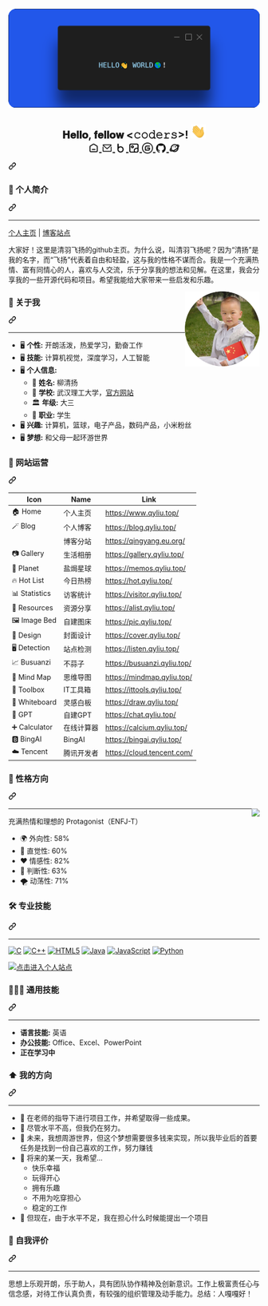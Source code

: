 <article class="markdown-body entry-content container-lg f5" itemprop="text"><p dir="auto"><a href="https://www.qyliu.top" rel="nofollow"><img src="https://github.com/willow-god/willow-god/raw/main/static/hello.png" style="max-width: 100%;"></a></p>
<div class="markdown-heading" dir="auto"><h1 align="center" class="heading-element" dir="auto">𝐇𝐞𝐥𝐥𝐨, 𝐟𝐞𝐥𝐥𝐨𝐰 &lt;𝚌𝚘𝚍𝚎𝚛𝚜&gt;! <a target="_blank" rel="noopener noreferrer" href="https://github.com/willow-god/willow-god/blob/main/static/image.gif"><img src="https://github.com/willow-god/willow-god/raw/main/static/image.gif" width="30px" alt="" data-animated-image="" style="max-width: 100%;"></a><br>
<a href="https://www.qyliu.top/" rel="nofollow">
  <img align="center" alt="个人主页" width="22px" src="https://github.com/willow-god/willow-god/raw/main/static/icon/home.svg" style="max-width: 100%;">
</a>
  <a href="mailto:01@liushen.fun">
  <img align="center" alt="柳神的邮箱" width="22px" src="https://github.com/willow-god/willow-god/raw/main/static/icon/email.svg" style="max-width: 100%;">
</a>
<a href="https://blog.qyliu.top" rel="nofollow">
  <img align="center" alt="个人博客" width="22px" src="https://github.com/willow-god/willow-god/raw/main/static/icon/blog.svg" style="max-width: 100%;">
</a>
<a href="https://gallery.qyliu.top" rel="nofollow">
  <img align="center" alt="柳神的个人相册" width="22px" src="https://github.com/willow-god/willow-god/raw/main/static/icon/gallery.svg" style="max-width: 100%;">
</a>
<a href="https://gitee.com/willow-god" rel="nofollow">
  <img align="center" alt="gitee首页" width="22px" src="https://github.com/willow-god/willow-god/raw/main/static/icon/gitee.svg" style="max-width: 100%;">
</a>
<a href="https://www.github.com/willow-god">
  <img align="center" alt="github主页" width="22px" src="https://github.com/willow-god/willow-god/raw/main/static/icon/github.svg" style="max-width: 100%;">
</a>
<a href="https://memos.qyliu.top" rel="nofollow">
  <img align="center" src="https://github.com/willow-god/willow-god/raw/main/static/icon/memos.svg" alt="个人说说页面" width="22px" style="max-width: 100%;">
</a>
</h1><a id="user-content-𝐇𝐞𝐥𝐥𝐨-𝐟𝐞𝐥𝐥𝐨𝐰-𝚌𝚘𝚍𝚎𝚛𝚜-----------------" class="anchor" aria-label="Permalink: 𝐇𝐞𝐥𝐥𝐨, 𝐟𝐞𝐥𝐥𝐨𝐰 &lt;𝚌𝚘𝚍𝚎𝚛𝚜&gt;! " href="#𝐇𝐞𝐥𝐥𝐨-𝐟𝐞𝐥𝐥𝐨𝐰-𝚌𝚘𝚍𝚎𝚛𝚜-----------------"><svg class="octicon octicon-link" viewBox="0 0 16 16" version="1.1" width="16" height="16" aria-hidden="true"><path d="m7.775 3.275 1.25-1.25a3.5 3.5 0 1 1 4.95 4.95l-2.5 2.5a3.5 3.5 0 0 1-4.95 0 .751.751 0 0 1 .018-1.042.751.751 0 0 1 1.042-.018 1.998 1.998 0 0 0 2.83 0l2.5-2.5a2.002 2.002 0 0 0-2.83-2.83l-1.25 1.25a.751.751 0 0 1-1.042-.018.751.751 0 0 1-.018-1.042Zm-4.69 9.64a1.998 1.998 0 0 0 2.83 0l1.25-1.25a.751.751 0 0 1 1.042.018.751.751 0 0 1 .018 1.042l-1.25 1.25a3.5 3.5 0 1 1-4.95-4.95l2.5-2.5a3.5 3.5 0 0 1 4.95 0 .751.751 0 0 1-.018 1.042.751.751 0 0 1-1.042.018 1.998 1.998 0 0 0-2.83 0l-2.5 2.5a1.998 1.998 0 0 0 0 2.83Z"></path></svg></a></div><div class="markdown-heading" dir="auto"><h3 class="heading-element" dir="auto">👋 个人简介</h3><a id="user-content--个人简介" class="anchor" aria-label="Permalink: 👋 个人简介" href="#-个人简介"><svg class="octicon octicon-link" viewBox="0 0 16 16" version="1.1" width="16" height="16" aria-hidden="true"><path d="m7.775 3.275 1.25-1.25a3.5 3.5 0 1 1 4.95 4.95l-2.5 2.5a3.5 3.5 0 0 1-4.95 0 .751.751 0 0 1 .018-1.042.751.751 0 0 1 1.042-.018 1.998 1.998 0 0 0 2.83 0l2.5-2.5a2.002 2.002 0 0 0-2.83-2.83l-1.25 1.25a.751.751 0 0 1-1.042-.018.751.751 0 0 1-.018-1.042Zm-4.69 9.64a1.998 1.998 0 0 0 2.83 0l1.25-1.25a.751.751 0 0 1 1.042.018.751.751 0 0 1 .018 1.042l-1.25 1.25a3.5 3.5 0 1 1-4.95-4.95l2.5-2.5a3.5 3.5 0 0 1 4.95 0 .751.751 0 0 1-.018 1.042.751.751 0 0 1-1.042.018 1.998 1.998 0 0 0-2.83 0l-2.5 2.5a1.998 1.998 0 0 0 0 2.83Z"></path></svg></a></div>
<hr>
<p dir="auto"><a href="https://www.qyliu.top" rel="nofollow">个人主页</a> | <a href="https://blog.qyliu.top" rel="nofollow">博客站点</a></p>
<p dir="auto">大家好！这里是清羽飞扬的github主页。为什么说，叫清羽飞扬呢？因为“清扬”是我的名字，而“飞扬”代表着自由和轻盈，这与我的性格不谋而合。我是一个充满热情、富有同情心的人，喜欢与人交流，乐于分享我的想法和见解。在这里，我会分享我的一些开源代码和项目。希望我能给大家带来一些启发和乐趣。</p>
<p dir="auto"><a target="_blank" rel="noopener noreferrer" href="https://github.com/willow-god/willow-god/blob/main/static/avatar.png"><img align="right" src="https://github.com/willow-god/willow-god/raw/main/static/avatar.png" width="150" alt="person" style="max-width: 100%;"></a></p>
<div class="markdown-heading" dir="auto"><h3 class="heading-element" dir="auto">📖 关于我</h3><a id="user-content-book-关于我" class="anchor" aria-label="Permalink: :book: 关于我" href="#book-关于我"><svg class="octicon octicon-link" viewBox="0 0 16 16" version="1.1" width="16" height="16" aria-hidden="true"><path d="m7.775 3.275 1.25-1.25a3.5 3.5 0 1 1 4.95 4.95l-2.5 2.5a3.5 3.5 0 0 1-4.95 0 .751.751 0 0 1 .018-1.042.751.751 0 0 1 1.042-.018 1.998 1.998 0 0 0 2.83 0l2.5-2.5a2.002 2.002 0 0 0-2.83-2.83l-1.25 1.25a.751.751 0 0 1-1.042-.018.751.751 0 0 1-.018-1.042Zm-4.69 9.64a1.998 1.998 0 0 0 2.83 0l1.25-1.25a.751.751 0 0 1 1.042.018.751.751 0 0 1 .018 1.042l-1.25 1.25a3.5 3.5 0 1 1-4.95-4.95l2.5-2.5a3.5 3.5 0 0 1 4.95 0 .751.751 0 0 1-.018 1.042.751.751 0 0 1-1.042.018 1.998 1.998 0 0 0-2.83 0l-2.5 2.5a1.998 1.998 0 0 0 0 2.83Z"></path></svg></a></div>
<hr>
<ul dir="auto">
<li>🖥 <strong>个性:</strong> 开朗活泼，热爱学习，勤奋工作</li>
<li>🖥 <strong>技能:</strong> 计算机视觉，深度学习，人工智能</li>
<li>🖥 <strong>个人信息:</strong>
<ul dir="auto">
<li>🧑 <strong>姓名:</strong> 柳清扬</li>
<li>🏫 <strong>学校:</strong> 武汉理工大学，<a href="https://www.whut.edu.cn/" rel="nofollow">官方网站</a></li>
<li>🏛️ <strong>年级:</strong> 大三</li>
<li>👷 <strong>职业:</strong> 学生</li>
</ul>
</li>
<li>🖥 <strong>兴趣:</strong> 计算机，篮球，电子产品，数码产品，小米粉丝</li>
<li>🖥 <strong>梦想:</strong> 和父母一起环游世界</li>
</ul>
<div class="markdown-heading" dir="auto"><h3 class="heading-element" dir="auto">📲 网站运营</h3><a id="user-content--网站运营" class="anchor" aria-label="Permalink: 📲 网站运营" href="#-网站运营"><svg class="octicon octicon-link" viewBox="0 0 16 16" version="1.1" width="16" height="16" aria-hidden="true"><path d="m7.775 3.275 1.25-1.25a3.5 3.5 0 1 1 4.95 4.95l-2.5 2.5a3.5 3.5 0 0 1-4.95 0 .751.751 0 0 1 .018-1.042.751.751 0 0 1 1.042-.018 1.998 1.998 0 0 0 2.83 0l2.5-2.5a2.002 2.002 0 0 0-2.83-2.83l-1.25 1.25a.751.751 0 0 1-1.042-.018.751.751 0 0 1-.018-1.042Zm-4.69 9.64a1.998 1.998 0 0 0 2.83 0l1.25-1.25a.751.751 0 0 1 1.042.018.751.751 0 0 1 .018 1.042l-1.25 1.25a3.5 3.5 0 1 1-4.95-4.95l2.5-2.5a3.5 3.5 0 0 1 4.95 0 .751.751 0 0 1-.018 1.042.751.751 0 0 1-1.042.018 1.998 1.998 0 0 0-2.83 0l-2.5 2.5a1.998 1.998 0 0 0 0 2.83Z"></path></svg></a></div>
<markdown-accessiblity-table><table>
<thead>
<tr>
<th>Icon</th>
<th>Name</th>
<th>Link</th>
</tr>
</thead>
<tbody>
<tr>
<td>🏠 Home</td>
<td>个人主页</td>
<td><a href="https://www.qyliu.top/" rel="nofollow">https://www.qyliu.top/</a></td>
</tr>
<tr>
<td>🪄 Blog</td>
<td>个人博客</td>
<td><a href="https://blog.qyliu.top/" rel="nofollow">https://blog.qyliu.top/</a></td>
</tr>
<tr>
<td></td>
<td>博客分站</td>
<td><a href="https://qingyang.eu.org/" rel="nofollow">https://qingyang.eu.org/</a></td>
</tr>
<tr>
<td>📷 Gallery</td>
<td>生活相册</td>
<td><a href="https://gallery.qyliu.top/" rel="nofollow">https://gallery.qyliu.top/</a></td>
</tr>
<tr>
<td>🚀 Planet</td>
<td>盐焗星球</td>
<td><a href="https://memos.qyliu.top/" rel="nofollow">https://memos.qyliu.top/</a></td>
</tr>
<tr>
<td>🔥 Hot List</td>
<td>今日热榜</td>
<td><a href="https://hot.qyliu.top/" rel="nofollow">https://hot.qyliu.top/</a></td>
</tr>
<tr>
<td>📊 Statistics</td>
<td>访客统计</td>
<td><a href="https://visitor.qyliu.top/" rel="nofollow">https://visitor.qyliu.top/</a></td>
</tr>
<tr>
<td>💾 Resources</td>
<td>资源分享</td>
<td><a href="https://alist.qyliu.top/" rel="nofollow">https://alist.qyliu.top/</a></td>
</tr>
<tr>
<td>🖼️ Image Bed</td>
<td>自建图床</td>
<td><a href="https://pic.qyliu.top/" rel="nofollow">https://pic.qyliu.top/</a></td>
</tr>
<tr>
<td>🎨 Design</td>
<td>封面设计</td>
<td><a href="https://cover.qyliu.top/" rel="nofollow">https://cover.qyliu.top/</a></td>
</tr>
<tr>
<td>🖥️ Detection</td>
<td>站点检测</td>
<td><a href="https://listen.qyliu.top/" rel="nofollow">https://listen.qyliu.top/</a></td>
</tr>
<tr>
<td>📈 Busuanzi</td>
<td>不蒜子</td>
<td><a href="https://busuanzi.qyliu.top/" rel="nofollow">https://busuanzi.qyliu.top/</a></td>
</tr>
<tr>
<td>🧠 Mind Map</td>
<td>思维导图</td>
<td><a href="https://mindmap.qyliu.top/" rel="nofollow">https://mindmap.qyliu.top/</a></td>
</tr>
<tr>
<td>🔧 Toolbox</td>
<td>IT工具箱</td>
<td><a href="https://ittools.qyliu.top/" rel="nofollow">https://ittools.qyliu.top/</a></td>
</tr>
<tr>
<td>📝 Whiteboard</td>
<td>灵感白板</td>
<td><a href="https://draw.qyliu.top/" rel="nofollow">https://draw.qyliu.top/</a></td>
</tr>
<tr>
<td>🤖 GPT</td>
<td>自建GPT</td>
<td><a href="https://chat.qyliu.top/" rel="nofollow">https://chat.qyliu.top/</a></td>
</tr>
<tr>
<td>➕ Calculator</td>
<td>在线计算器</td>
<td><a href="https://calcium.qyliu.top/" rel="nofollow">https://calcium.qyliu.top/</a></td>
</tr>
<tr>
<td><g-emoji class="g-emoji" alias="b">🅱️</g-emoji> BingAI</td>
<td>BingAI</td>
<td><a href="https://bingai.qyliu.top/" rel="nofollow">https://bingai.qyliu.top/</a></td>
</tr>
<tr>
<td>☁️ Tencent</td>
<td>腾讯开发者</td>
<td><a href="https://cloud.tencent.com/developer/user/11136875" rel="nofollow">https://cloud.tencent.com/</a></td>
</tr>
</tbody>
</table></markdown-accessiblity-table>
<div class="markdown-heading" dir="auto"><h3 class="heading-element" dir="auto">🌟 性格方向</h3><a id="user-content--性格方向" class="anchor" aria-label="Permalink: 🌟 性格方向" href="#-性格方向"><svg class="octicon octicon-link" viewBox="0 0 16 16" version="1.1" width="16" height="16" aria-hidden="true"><path d="m7.775 3.275 1.25-1.25a3.5 3.5 0 1 1 4.95 4.95l-2.5 2.5a3.5 3.5 0 0 1-4.95 0 .751.751 0 0 1 .018-1.042.751.751 0 0 1 1.042-.018 1.998 1.998 0 0 0 2.83 0l2.5-2.5a2.002 2.002 0 0 0-2.83-2.83l-1.25 1.25a.751.751 0 0 1-1.042-.018.751.751 0 0 1-.018-1.042Zm-4.69 9.64a1.998 1.998 0 0 0 2.83 0l1.25-1.25a.751.751 0 0 1 1.042.018.751.751 0 0 1 .018 1.042l-1.25 1.25a3.5 3.5 0 1 1-4.95-4.95l2.5-2.5a3.5 3.5 0 0 1 4.95 0 .751.751 0 0 1-.018 1.042.751.751 0 0 1-1.042.018 1.998 1.998 0 0 0-2.83 0l-2.5 2.5a1.998 1.998 0 0 0 0 2.83Z"></path></svg></a></div>
<p dir="auto"><a target="_blank" rel="noopener noreferrer" href="/willow-god/willow-god/blob/main/static/character.svg"><img src="/willow-god/willow-god/raw/main/static/character.svg" align="right" height="200" style="max-width: 100%;"></a></p>
<hr>
<p dir="auto">充满热情和理想的 Protagonist（ENFJ-T）</p>
<ul dir="auto">
<li>🌍 外向性: 58%</li>
<li>🔮 直觉性: 60%</li>
<li>❤️ 情感性: 82%</li>
<li>🧠 判断性: 63%</li>
<li>🌪️ 动荡性: 71%</li>
</ul>
<div class="markdown-heading" dir="auto"><h3 class="heading-element" dir="auto">🛠️ 专业技能</h3><a id="user-content-️-专业技能" class="anchor" aria-label="Permalink: 🛠️ 专业技能" href="#️-专业技能"><svg class="octicon octicon-link" viewBox="0 0 16 16" version="1.1" width="16" height="16" aria-hidden="true"><path d="m7.775 3.275 1.25-1.25a3.5 3.5 0 1 1 4.95 4.95l-2.5 2.5a3.5 3.5 0 0 1-4.95 0 .751.751 0 0 1 .018-1.042.751.751 0 0 1 1.042-.018 1.998 1.998 0 0 0 2.83 0l2.5-2.5a2.002 2.002 0 0 0-2.83-2.83l-1.25 1.25a.751.751 0 0 1-1.042-.018.751.751 0 0 1-.018-1.042Zm-4.69 9.64a1.998 1.998 0 0 0 2.83 0l1.25-1.25a.751.751 0 0 1 1.042.018.751.751 0 0 1 .018 1.042l-1.25 1.25a3.5 3.5 0 1 1-4.95-4.95l2.5-2.5a3.5 3.5 0 0 1 4.95 0 .751.751 0 0 1-.018 1.042.751.751 0 0 1-1.042.018 1.998 1.998 0 0 0-2.83 0l-2.5 2.5a1.998 1.998 0 0 0 0 2.83Z"></path></svg></a></div>
<hr>
<p dir="auto"><a target="_blank" rel="noopener noreferrer nofollow" href="https://camo.githubusercontent.com/086004aa2855e36c01c9e7cb82d014a09889df8fe52849f8dc5b32e7666a1774/68747470733a2f2f696d672e736869656c64732e696f2f62616467652f2d432d3030303030303f7374796c653d666c6174266c6f676f3d63"><img src="https://camo.githubusercontent.com/086004aa2855e36c01c9e7cb82d014a09889df8fe52849f8dc5b32e7666a1774/68747470733a2f2f696d672e736869656c64732e696f2f62616467652f2d432d3030303030303f7374796c653d666c6174266c6f676f3d63" alt="C" data-canonical-src="https://img.shields.io/badge/-C-000000?style=flat&amp;logo=c" style="max-width: 100%;"></a> <a target="_blank" rel="noopener noreferrer nofollow" href="https://camo.githubusercontent.com/bc51e771bd97eb47d46199644b90ac47ece1c0e5f04b04c3b211f7f2d075b843/68747470733a2f2f696d672e736869656c64732e696f2f62616467652f2d432b2b2d3030303030303f7374796c653d666c6174266c6f676f3d63253242253242"><img src="https://camo.githubusercontent.com/bc51e771bd97eb47d46199644b90ac47ece1c0e5f04b04c3b211f7f2d075b843/68747470733a2f2f696d672e736869656c64732e696f2f62616467652f2d432b2b2d3030303030303f7374796c653d666c6174266c6f676f3d63253242253242" alt="C++" data-canonical-src="https://img.shields.io/badge/-C++-000000?style=flat&amp;logo=c%2B%2B" style="max-width: 100%;"></a> <a target="_blank" rel="noopener noreferrer nofollow" href="https://camo.githubusercontent.com/3bda9e9eabae12ad4eaff9010704c1a7932a0d9100f0c2f8fab50eebb4e09442/68747470733a2f2f696d672e736869656c64732e696f2f62616467652f2d48544d4c352d3030303030303f7374796c653d666c6174266c6f676f3d68746d6c35"><img src="https://camo.githubusercontent.com/3bda9e9eabae12ad4eaff9010704c1a7932a0d9100f0c2f8fab50eebb4e09442/68747470733a2f2f696d672e736869656c64732e696f2f62616467652f2d48544d4c352d3030303030303f7374796c653d666c6174266c6f676f3d68746d6c35" alt="HTML5" data-canonical-src="https://img.shields.io/badge/-HTML5-000000?style=flat&amp;logo=html5" style="max-width: 100%;"></a> <a target="_blank" rel="noopener noreferrer nofollow" href="https://camo.githubusercontent.com/8feb8d64f40d0f7b2282cc557bd875b4d0e551c9dfd3e421be0f3d917234212f/68747470733a2f2f696d672e736869656c64732e696f2f62616467652f2d4a6176612d3030303030303f7374796c653d666c6174266c6f676f3d6a617661"><img src="https://camo.githubusercontent.com/8feb8d64f40d0f7b2282cc557bd875b4d0e551c9dfd3e421be0f3d917234212f/68747470733a2f2f696d672e736869656c64732e696f2f62616467652f2d4a6176612d3030303030303f7374796c653d666c6174266c6f676f3d6a617661" alt="Java" data-canonical-src="https://img.shields.io/badge/-Java-000000?style=flat&amp;logo=java" style="max-width: 100%;"></a> <a target="_blank" rel="noopener noreferrer nofollow" href="https://camo.githubusercontent.com/562ed883c23d861344f84c98d87c11165f7f4bb8f979d0ede78727912dd379ac/68747470733a2f2f696d672e736869656c64732e696f2f62616467652f2d4a6176615363726970742d3030303030303f7374796c653d666c6174266c6f676f3d6a617661736372697074"><img src="https://camo.githubusercontent.com/562ed883c23d861344f84c98d87c11165f7f4bb8f979d0ede78727912dd379ac/68747470733a2f2f696d672e736869656c64732e696f2f62616467652f2d4a6176615363726970742d3030303030303f7374796c653d666c6174266c6f676f3d6a617661736372697074" alt="JavaScript" data-canonical-src="https://img.shields.io/badge/-JavaScript-000000?style=flat&amp;logo=javascript" style="max-width: 100%;"></a> <a target="_blank" rel="noopener noreferrer nofollow" href="https://camo.githubusercontent.com/36e1b79c8413e63c842f43453e53f535978f97bd0024359dda86f90007a113a6/68747470733a2f2f696d672e736869656c64732e696f2f62616467652f2d507974686f6e2d3030303030303f7374796c653d666c6174266c6f676f3d707974686f6e"><img src="https://camo.githubusercontent.com/36e1b79c8413e63c842f43453e53f535978f97bd0024359dda86f90007a113a6/68747470733a2f2f696d672e736869656c64732e696f2f62616467652f2d507974686f6e2d3030303030303f7374796c653d666c6174266c6f676f3d707974686f6e" alt="Python" data-canonical-src="https://img.shields.io/badge/-Python-000000?style=flat&amp;logo=python" style="max-width: 100%;"></a></p>
<p dir="auto"><a href="https://www.qyliu.top" rel="nofollow"><img src="/willow-god/willow-god/raw/main/static/icons.png" alt="点击进入个人站点" style="max-width: 100%;"></a></p>
<div class="markdown-heading" dir="auto"><h3 class="heading-element" dir="auto">👩🏻‍🏭 通用技能</h3><a id="user-content--通用技能" class="anchor" aria-label="Permalink: 👩🏻‍🏭 通用技能" href="#-通用技能"><svg class="octicon octicon-link" viewBox="0 0 16 16" version="1.1" width="16" height="16" aria-hidden="true"><path d="m7.775 3.275 1.25-1.25a3.5 3.5 0 1 1 4.95 4.95l-2.5 2.5a3.5 3.5 0 0 1-4.95 0 .751.751 0 0 1 .018-1.042.751.751 0 0 1 1.042-.018 1.998 1.998 0 0 0 2.83 0l2.5-2.5a2.002 2.002 0 0 0-2.83-2.83l-1.25 1.25a.751.751 0 0 1-1.042-.018.751.751 0 0 1-.018-1.042Zm-4.69 9.64a1.998 1.998 0 0 0 2.83 0l1.25-1.25a.751.751 0 0 1 1.042.018.751.751 0 0 1 .018 1.042l-1.25 1.25a3.5 3.5 0 1 1-4.95-4.95l2.5-2.5a3.5 3.5 0 0 1 4.95 0 .751.751 0 0 1-.018 1.042.751.751 0 0 1-1.042.018 1.998 1.998 0 0 0-2.83 0l-2.5 2.5a1.998 1.998 0 0 0 0 2.83Z"></path></svg></a></div>
<hr>
<ul dir="auto">
<li><strong>语言技能:</strong> 英语</li>
<li><strong>办公技能:</strong> Office、Excel、PowerPoint</li>
<li><strong>正在学习中</strong></li>
</ul>
<div class="markdown-heading" dir="auto"><h3 class="heading-element" dir="auto">⬆️ 我的方向</h3><a id="user-content-arrow_up-我的方向" class="anchor" aria-label="Permalink: :arrow_up: 我的方向" href="#arrow_up-我的方向"><svg class="octicon octicon-link" viewBox="0 0 16 16" version="1.1" width="16" height="16" aria-hidden="true"><path d="m7.775 3.275 1.25-1.25a3.5 3.5 0 1 1 4.95 4.95l-2.5 2.5a3.5 3.5 0 0 1-4.95 0 .751.751 0 0 1 .018-1.042.751.751 0 0 1 1.042-.018 1.998 1.998 0 0 0 2.83 0l2.5-2.5a2.002 2.002 0 0 0-2.83-2.83l-1.25 1.25a.751.751 0 0 1-1.042-.018.751.751 0 0 1-.018-1.042Zm-4.69 9.64a1.998 1.998 0 0 0 2.83 0l1.25-1.25a.751.751 0 0 1 1.042.018.751.751 0 0 1 .018 1.042l-1.25 1.25a3.5 3.5 0 1 1-4.95-4.95l2.5-2.5a3.5 3.5 0 0 1 4.95 0 .751.751 0 0 1-.018 1.042.751.751 0 0 1-1.042.018 1.998 1.998 0 0 0-2.83 0l-2.5 2.5a1.998 1.998 0 0 0 0 2.83Z"></path></svg></a></div>
<hr>
<ul dir="auto">
<li>🔨 在老师的指导下进行项目工作，并希望取得一些成果。</li>
<li>🔨 尽管水平不高，但我仍在努力。</li>
<li>🎯 未来，我想周游世界，但这个梦想需要很多钱来实现，所以我毕业后的首要任务是找到一份自己喜欢的工作，努力赚钱</li>
<li>🤞 将来的某一天，我希望...
<ul dir="auto">
<li>快乐幸福</li>
<li>玩得开心</li>
<li>拥有乐趣</li>
<li>不用为吃穿担心</li>
<li>稳定的工作</li>
</ul>
</li>
<li>🤔 但现在，由于水平不足，我在担心什么时候能提出一个项目</li>
</ul>
<div class="markdown-heading" dir="auto"><h3 class="heading-element" dir="auto">📝 自我评价</h3><a id="user-content--自我评价" class="anchor" aria-label="Permalink: 📝 自我评价" href="#-自我评价"><svg class="octicon octicon-link" viewBox="0 0 16 16" version="1.1" width="16" height="16" aria-hidden="true"><path d="m7.775 3.275 1.25-1.25a3.5 3.5 0 1 1 4.95 4.95l-2.5 2.5a3.5 3.5 0 0 1-4.95 0 .751.751 0 0 1 .018-1.042.751.751 0 0 1 1.042-.018 1.998 1.998 0 0 0 2.83 0l2.5-2.5a2.002 2.002 0 0 0-2.83-2.83l-1.25 1.25a.751.751 0 0 1-1.042-.018.751.751 0 0 1-.018-1.042Zm-4.69 9.64a1.998 1.998 0 0 0 2.83 0l1.25-1.25a.751.751 0 0 1 1.042.018.751.751 0 0 1 .018 1.042l-1.25 1.25a3.5 3.5 0 1 1-4.95-4.95l2.5-2.5a3.5 3.5 0 0 1 4.95 0 .751.751 0 0 1-.018 1.042.751.751 0 0 1-1.042.018 1.998 1.998 0 0 0-2.83 0l-2.5 2.5a1.998 1.998 0 0 0 0 2.83Z"></path></svg></a></div>
<hr>
<p dir="auto">思想上乐观开朗，乐于助人，具有团队协作精神及创新意识。工作上极富责任心与信念感，对待工作认真负责，有较强的组织管理及动手能力。总结：人嘎嘎好！</p>
